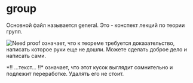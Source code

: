 # group
Основной файл называется general. Это - конспект лекций по теории групп.

![Need proof](http://image.prntscr.com/image/c5d810e7c6c04995bfa1d3679a755f2e.png) означает, что к теореме требуется
доказательство, написать которое руки еще не дошли. Можете сделать доброе дело и написать сами.

\*!! ...текст... !!\* означает, что этот кусок выглядит сомнительно и подлежит переработке. Удалять его не стоит.

